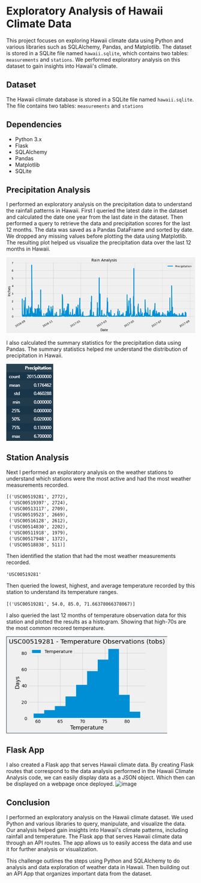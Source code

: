 
# Exploratory Analysis of Hawaii Climate Data

This project focuses on exploring Hawaii climate data using Python and various libraries such as SQLAlchemy, Pandas, and Matplotlib. The dataset is stored in a SQLite file named `hawaii.sqlite`, which contains two tables: `measurements` and `stations`. We performed exploratory analysis on this dataset to gain insights into Hawaii's climate.

## Dataset

The Hawaii climate database is stored in a SQLite file named `hawaii.sqlite`. The file contains two tables: `measurements` and `stations`

## Dependencies

* Python 3.x
* Flask
* SQLAlchemy
* Pandas
* Matplotlib
* SQLite

## Precipitation Analysis

I performed an exploratory analysis on the precipitation data to understand the rainfall patterns in Hawaii. First I queried the latest date in the dataset and calculated the date one year from the last date in the dataset. Then performed a query to retrieve the data and precipitation scores for the last 12 months. The data was saved as a Pandas DataFrame and sorted by date. We dropped any missing values before plotting the data using Matplotlib. The resulting plot helped us visualize the precipitation data over the last 12 months in Hawaii.

![1679601695319](image/README/1679601695319.png)

I also calculated the summary statistics for the precipitation data using Pandas. The summary statistics helped me understand the distribution of precipitation in Hawaii.

![1679601728519](image/README/1679601728519.png)

## Station Analysis

Next I performed an exploratory analysis on the weather stations to understand which stations were the most active and had the most weather measurements recorded.

```
[('USC00519281', 2772),
 ('USC00519397', 2724),
 ('USC00513117', 2709),
 ('USC00519523', 2669),
 ('USC00516128', 2612),
 ('USC00514830', 2202),
 ('USC00511918', 1979),
 ('USC00517948', 1372),
 ('USC00518838', 511)]
```

Then identified the station that had the most weather measurements recorded. 

`'USC00519281'`

Then queried the lowest, highest, and average temperature recorded by this station to understand its temperature ranges.

`[('USC00519281', 54.0, 85.0, 71.66378066378067)]`

I also queried the last 12 months of temperature observation data for this station and plotted the results as a histogram. Showing that high-70s are the most common recored temperature. 

![1679601979025](image/README/1679601979025.png)

## Flask App

I also created a Flask app that serves Hawaii climate data. By creating Flask routes that correspond to the data analysis performed in the Hawaii Climate Analysis code, we can easily display data as a JSON object. Which then can be displayed on a webpage once deployed. ![image](https://user-images.githubusercontent.com/76061893/205749676-e1ffccd2-c14e-46a6-a758-46926b86c45e.png)

## Conclusion

I performed an exploratory analysis on the Hawaii climate dataset. We used Python and various libraries to query, manipulate, and visualize the data. Our analysis helped gain insights into Hawaii's climate patterns, including rainfall and temperature. The Flask app that serves Hawaii climate data through an API routes. The app allows us to easily access the data and use it for further analysis or visualization.

This challenge outlines the steps using Python and SQLAlchemy to do analysis and data exploration of weather data in Hawaii. Then building out an API App that organizes important data from the dataset.
